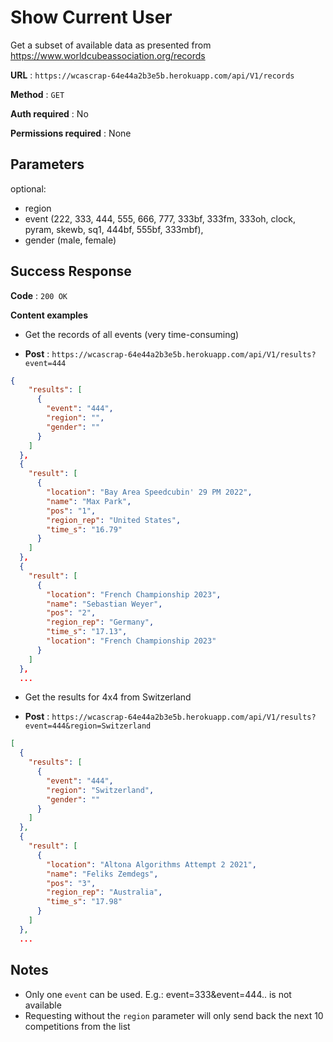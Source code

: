 # Show Current User

Get a subset of available data as presented from https://www.worldcubeassociation.org/records

**URL** : `https://wcascrap-64e44a2b3e5b.herokuapp.com/api/V1/records`

**Method** : `GET`

**Auth required** : No

**Permissions required** : None

## Parameters
  
optional:
- region
- event (222, 333, 444, 555, 666, 777, 333bf, 333fm, 333oh, clock, pyram, skewb, sq1, 444bf, 555bf, 333mbf),
- gender (male, female)

## Success Response

**Code** : `200 OK`

**Content examples**

- Get the records of all events (very time-consuming)

- **Post** : `https://wcascrap-64e44a2b3e5b.herokuapp.com/api/V1/results?event=444`
```json
{
    "results": [
      {
        "event": "444",
        "region": "",
        "gender": ""
      }
    ]
  },
  {
    "result": [
      {
        "location": "Bay Area Speedcubin' 29 PM 2022",
        "name": "Max Park",
        "pos": "1",
        "region_rep": "United States",
        "time_s": "16.79"
      }
    ]
  },
  {
    "result": [
      {
        "location": "French Championship 2023",
        "name": "Sebastian Weyer",
        "pos": "2",
        "region_rep": "Germany",
        "time_s": "17.13",
        "location": "French Championship 2023"
      }
    ]
  },
  ...
```

- Get the results for 4x4 from Switzerland

- **Post** : `https://wcascrap-64e44a2b3e5b.herokuapp.com/api/V1/results?event=444&region=Switzerland`
```json
[
  {
    "results": [
      {
        "event": "444",
        "region": "Switzerland",
        "gender": ""
      }
    ]
  },
  {
    "result": [
      {
        "location": "Altona Algorithms Attempt 2 2021",
        "name": "Feliks Zemdegs",
        "pos": "3",
        "region_rep": "Australia",
        "time_s": "17.98"
      }
    ]
  },
  ...
```

## Notes

* Only one `event`  can be used. E.g.: event=333&event=444.. is not available
* Requesting without the `region` parameter will only send back the next 10 competitions from the list

  
